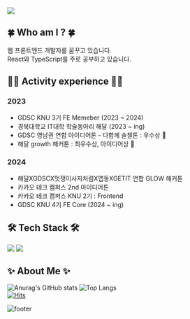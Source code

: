 <img src="https://capsule-render.vercel.app/api?type=Venom&color=gradient&height=150&section=header&text=Hi%20there!&fontSize=70&fontColor=1f2329" />

## 🍀 Who am I ? 🍀
웹 프론트엔드 개발자를 꿈꾸고 있습니다. <br>
React와 TypeScript를 주로 공부하고 있습니다.

## 🤹‍♀️ Activity experience 🤹‍♀️
### 2023
- GDSC KNU 3기 FE Memeber (2023 ~ 2024)
- 경북대학교 IT대학 학술동아리 해달 (2023 ~ ing)
- GDSC 영남권 연합 아이디어톤 - 다함께 솔챌톤 : 우수상 🏅 
- 해달 growth 해커톤 : 최우수상, 아이디어상 🏅

### 2024
- 해달XGDSCX멋쟁이사자처럼X앱동XGETIT 연합 GLOW 해커톤
- 카카오 테크 캠퍼스 2nd 아이디어톤
- 카카오 테크 캠퍼스 KNU 2기 : Frontend
- GDSC KNU 4기 FE Core (2024 ~ ing)

## 🛠 Tech Stack 🛠
<img src="https://img.shields.io/badge/React-61DAFB?style=flat-square&logo=React&logoColor=white"/> <img src="https://img.shields.io/badge/TypeScript-3178C6?style=flat-square&logo=TypeScript&logoColor=white"/>

## ✨ About Me ✨
![Anurag's GitHub stats](https://github-readme-stats.vercel.app/api?username=Dobbymin&show_icons=true&theme=dracula) ![Top Langs](https://github-readme-stats.vercel.app/api/top-langs/?username=Dobbymin&layout=compact&theme=tokyonight)
<br>
[![Hits](https://hits.seeyoufarm.com/api/count/incr/badge.svg?url=https%3A%2F%2Fgithub.com%2FDobbymin%2F&count_bg=%233DB7C8&title_bg=%23555555&icon=github.svg&icon_color=%23E7E7E7&title=Github&edge_flat=false)](https://hits.seeyoufarm.com)

![footer](https://capsule-render.vercel.app/api?type=waving&color=auto&height=100&section=footer)

